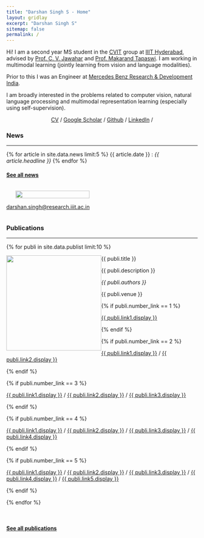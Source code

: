 ```yaml
---
title: "Darshan Singh S - Home"
layout: gridlay
excerpt: "Darshan Singh S"
sitemap: false
permalink: /
---
```


<div class="container-fluid">

<div class="row">

<div class="col-sm-8">

Hi! I am a second year MS student in the <a href="https://cvit.iiit.ac.in/">CVIT</a> group at <a href="https://www.iiit.ac.in/">IIIT Hyderabad</a>, advised by <a href="https://faculty.iiit.ac.in/~jawahar/">Prof. C. V. Jawahar</a> and <a href="https://makarandtapaswi.github.io/">Prof. Makarand Tapaswi</a>. I am working in multimodal learning (jointly learning from vision and language modalities). 

Prior to this I was an Engineer at <a href="https://www.mbrdi.co.in/">Mercedes Benz Research & Development India</a>.

I am broadly interested in the problems related to computer vision, natural language processing and multimodal representation learning (especially using self-supervision).

<p align="center">
  <a href="./docs/darshan_resume.pdf">CV</a> /
  <a href="https://scholar.google.com/citations?user=CHFzTuQAAAAJ&hl=en">Google Scholar</a> /
  <a href="https://github.com/Darshansingh11">Github</a> /
  <a href="https://www.linkedin.com/in/darshansinghs">LinkedIn</a> /
</p>

### News
****
{% for article in site.data.news limit:5 %}
{{ article.date }} :
<em>{{ article.headline }}</em>
{% endfor %}
#### <a href="{{ site.url }}{{ site.baseurl }}/allnews.html">See all news</a>

</div>

<div class="col-sm-4" style="display:table-cell; vertical-align:left; text-align:left">

  <div class="text-left">
  <ul style="overflow: hidden">
  <img src="{{ site.url }}{{ site.baseurl }}/images/photo_darshan.jpeg" class="img-responsive" width="100%" />
  </ul>

  <!-- <br clear="all" /> -->
  <A HREF="mailto:darshan.singh@research.iiit.ac.in">darshan.singh@research.iiit.ac.in</A> <br>

</div>

</div>
</div>

<div class="col-sm-12">

### Publications
****

{% for publi in site.data.publist limit:10 %}

<div class="col-sm-11 clearfix">
 <div class="well">
 <pubtit>{{ publi.title }}</pubtit>

 <img src="{{ site.url }}{{ site.baseurl }}/images/pubpic/{{ publi.image }}" class="img-responsive" width="250px" style="float: left" />

 <p>{{ publi.description }}</p>

 <p><em>{{ publi.authors }}</em></p>

 <p>{{ publi.venue }}</p>

 {% if publi.number_link == 1 %}
 <p><a href="{{ publi.link1.url }}">{{ publi.link1.display }}</a></p>
 {% endif %}

 {% if publi.number_link == 2 %}
 <p><a href="{{ publi.link1.url }}">{{ publi.link1.display }}</a>
 /
 <a href="{{ publi.link2.url }}">{{ publi.link2.display }}</a></p>
 {% endif %}

 {% if publi.number_link == 3 %}
 <p><a href="{{ publi.link1.url }}">{{ publi.link1.display }}</a>
 /
 <a href="{{ publi.link2.url }}">{{ publi.link2.display }}</a>
 /
 <a href="{{ publi.link3.url }}">{{ publi.link3.display }}</a></p>
 {% endif %}

 {% if publi.number_link == 4 %}
 <p><a href="{{ publi.link1.url }}">{{ publi.link1.display }}</a>
 /
 <a href="{{ publi.link2.url }}">{{ publi.link2.display }}</a>
 /
 <a href="{{ publi.link3.url }}">{{ publi.link3.display }}</a>
 /
 <a href="{{ publi.link4.url }}">{{ publi.link4.display }}</a></p>
 {% endif %}

 {% if publi.number_link == 5 %}
 <p><a href="{{ publi.link1.url }}">{{ publi.link1.display }}</a>
 /
 <a href="{{ publi.link2.url }}">{{ publi.link2.display }}</a>
 /
 <a href="{{ publi.link3.url }}">{{ publi.link3.display }}</a>
 /
 <a href="{{ publi.link4.url }}">{{ publi.link4.display }}</a>
 /
 <a href="{{ publi.link5.url }}">{{ publi.link5.display }}</a></p>
 {% endif %}

 </div>
</div>

{% endfor %}

<br clear="all"/>

#### <a href="{{ site.url }}{{ site.baseurl }}/publications">See all publications</a>

</div>


